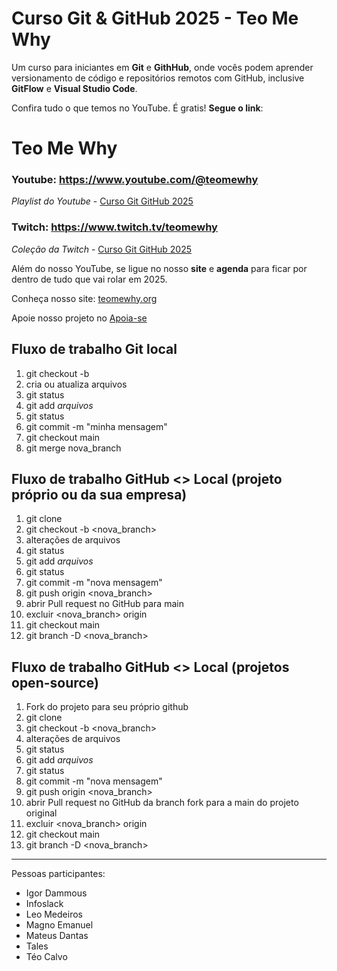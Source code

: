 # Curso Git & GitHub 2025 - Teo Me Why

Um curso para iniciantes em **Git** e **GithHub**, onde vocês podem aprender versionamento de código e repositórios remotos com GitHub,
inclusive **GitFlow** e **Visual Studio Code**.

Confira tudo o que temos no YouTube. É gratis! **Segue o link**:

# Teo Me Why

### **Youtube:** https://www.youtube.com/@teomewhy

_Playlist do Youtube_ - [Curso Git GitHub 2025](https://www.youtube.com/playlist?list=PLvlkVRRKOYFQyKmdrassLNxkzSMM6tcSL)

### **Twitch**: https://www.twitch.tv/teomewhy

_Coleção da Twitch_ - [Curso Git GitHub 2025](https://www.twitch.tv/collections/Ujre2jwtHxgN0w)


Além do nosso YouTube, se ligue no nosso **site** e **agenda** para ficar por dentro de tudo que vai rolar em 2025.

Conheça nosso site: [teomewhy.org](https://teomewhy.org/schedule)

Apoie nosso projeto no [Apoia-se](apoia.se/teomewhy)

## Fluxo de trabalho Git local

01. git checkout -b <nova-branch>
02. cria ou atualiza arquivos
03. git status
05. git add *arquivos*
06. git status
07. git commit -m "minha mensagem"
08. git checkout main
09. git merge nova_branch

## Fluxo de trabalho GitHub <> Local (projeto próprio ou da sua empresa)
01. git clone <endereco do projeto>
02. git checkout -b <nova_branch>
03. alterações de arquivos
04. git status
05. git add *arquivos*
06. git status
07. git commit -m "nova mensagem"
08. git push origin <nova_branch>
09. abrir Pull request no GitHub para main
10. excluir <nova_branch> origin
11. git checkout main
12. git branch -D <nova_branch>

## Fluxo de trabalho GitHub <> Local (projetos open-source)
01. Fork do projeto para seu próprio github
02. git clone <endereco do projeto fork>
03. git checkout -b <nova_branch>
04. alterações de arquivos
05. git status
06. git add *arquivos*
07. git status
08. git commit -m "nova mensagem"
09. git push origin <nova_branch>
10. abrir Pull request no GitHub da branch fork para a main do projeto original
11. excluir <nova_branch> origin
12. git checkout main
13. git branch -D <nova_branch>

----

Pessoas participantes:

- Igor Dammous
- Infoslack
- Leo Medeiros
- Magno Emanuel
- Mateus Dantas
- Tales
- Téo Calvo
